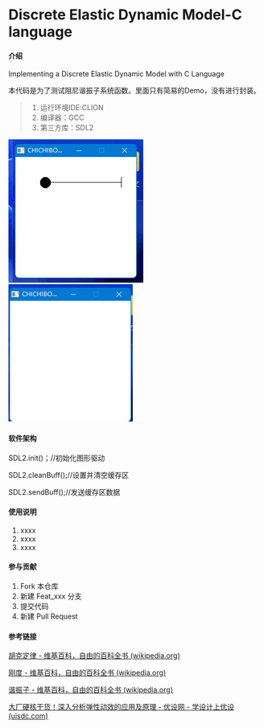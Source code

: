 # Discrete Elastic Dynamic Model-C language

#### 介绍
Implementing a Discrete Elastic Dynamic Model with C Language

本代码是为了测试阻尼谐振子系统函数。里面只有简易的Demo，没有进行封装。

> 1. 运行环境IDE:CLION
> 2. 编译器：GCC
> 3. 第三方库：SDL2

![image](./demo1.gif)
![image](./demo2.gif)

#### 软件架构
SDL2.init()；//初始化图形驱动

SDL2.cleanBuff();//设置并清空缓存区

SDL2.sendBuff();//发送缓存区数据

#### 使用说明

1.  xxxx
2.  xxxx
3.  xxxx

#### 参与贡献

1.  Fork 本仓库
2.  新建 Feat_xxx 分支
3.  提交代码
4.  新建 Pull Request



#### 参考链接

[胡克定律 - 维基百科，自由的百科全书 (wikipedia.org)](https://zh.wikipedia.org/wiki/胡克定律#彈性材料的一般應用)

[刚度 - 维基百科，自由的百科全书 (wikipedia.org)](https://zh.wikipedia.org/wiki/剛度)

[谐振子 - 维基百科，自由的百科全书 (wikipedia.org)](https://zh.wikipedia.org/wiki/諧振子)

[大厂硬核干货！深入分析弹性动效的应用及原理 - 优设网 - 学设计上优设 (uisdc.com)](https://www.uisdc.com/elastic-dynamic-effect)
